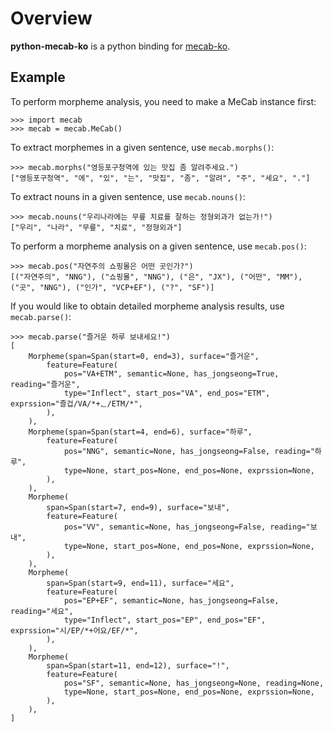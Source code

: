 # Overview

**python-mecab-ko** is a python binding for [mecab-ko](https://bitbucket.org/eunjeon/mecab-ko).

## Example

To perform morpheme analysis, you need to make a MeCab instance first:
```pycon
>>> import mecab
>>> mecab = mecab.MeCab()
```

To extract morphemes in a given sentence, use `mecab.morphs()`:
```pycon
>>> mecab.morphs("영등포구청역에 있는 맛집 좀 알려주세요.")
["영등포구청역", "에", "있", "는", "맛집", "좀", "알려", "주", "세요", "."]
```

To extract nouns in a given sentence, use `mecab.nouns()`:
```pycon
>>> mecab.nouns("우리나라에는 무릎 치료를 잘하는 정형외과가 없는가!")
["우리", "나라", "무릎", "치료", "정형외과"]
```

To perform a morpheme analysis on a given sentence, use `mecab.pos()`:
```pycon
>>> mecab.pos("자연주의 쇼핑몰은 어떤 곳인가?")
[("자연주의", "NNG"), ("쇼핑몰", "NNG"), ("은", "JX"), ("어떤", "MM"), ("곳", "NNG"), ("인가", "VCP+EF"), ("?", "SF")]
```

If you would like to obtain detailed morpheme analysis results, use `mecab.parse()`:
```pycon
>>> mecab.parse("즐거운 하루 보내세요!")
[
    Morpheme(span=Span(start=0, end=3), surface="즐거운",
        feature=Feature(
            pos="VA+ETM", semantic=None, has_jongseong=True, reading="즐거운",
            type="Inflect", start_pos="VA", end_pos="ETM", exprssion="즐겁/VA/*+ᆫ/ETM/*",
        ),
    ),
    Morpheme(span=Span(start=4, end=6), surface="하루",
        feature=Feature(
            pos="NNG", semantic=None, has_jongseong=False, reading="하루",
            type=None, start_pos=None, end_pos=None, exprssion=None,
        ),
    ),
    Morpheme(
        span=Span(start=7, end=9), surface="보내",
        feature=Feature(
            pos="VV", semantic=None, has_jongseong=False, reading="보내",
            type=None, start_pos=None, end_pos=None, exprssion=None,
        ),
    ),
    Morpheme(
        span=Span(start=9, end=11), surface="세요",
        feature=Feature(
            pos="EP+EF", semantic=None, has_jongseong=False, reading="세요",
            type="Inflect", start_pos="EP", end_pos="EF", exprssion="시/EP/*+어요/EF/*",
        ),
    ),
    Morpheme(
        span=Span(start=11, end=12), surface="!",
        feature=Feature(
            pos="SF", semantic=None, has_jongseong=None, reading=None,
            type=None, start_pos=None, end_pos=None, exprssion=None,
        ),
    ),
]
```